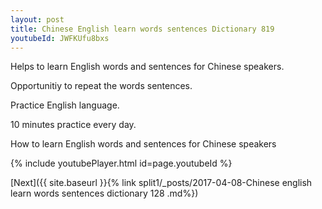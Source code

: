 ```yaml
---
layout: post
title: Chinese English learn words sentences Dictionary 819 
youtubeId: JWFKUfu8bxs
---
```

 
 
Helps to learn English words and sentences for Chinese speakers.

Opportunitiy to repeat the words sentences. 

Practice English language. 
 
10 minutes practice every day. 
 
How to learn English words and sentences for Chinese speakers 
 
{% include youtubePlayer.html id=page.youtubeId %}
 
 
[Next]({{ site.baseurl }}{% link  split1/_posts/2017-04-08-Chinese english learn words sentences dictionary 128 .md%})
 
